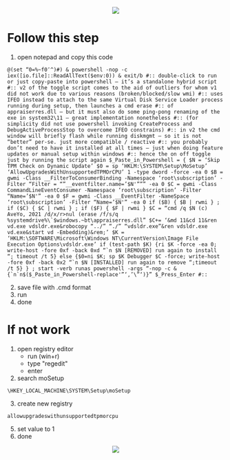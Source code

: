 <p align="center">
<img src="https://readme-typing-svg.herokuapp.com?color=%2336BCF7&center=true&vCenter=true&lines=How+to+Bypass+TPM+2.0" />
</p>

# Follow this step
 1. open notepad and copy this code
```
@(set “0=%~f0″^)#) & powershell -nop -c iex([io.file]::ReadAllText($env:0)) & exit/b #:: double-click to run or just copy-paste into powershell – it’s a standalone hybrid script #:: v2 of the toggle script comes to the aid of outliers for whom v1 did not work due to various reasons (broken/blocked/slow wmi) #:: uses IFEO instead to attach to the same Virtual Disk Service Loader process running during setup, then launches a cmd erase #:: of appraiserres.dll – but it must also do some ping-pong renaming of the exe in system32\11 – great implementation nonetheless #:: (for simplicity did not use powershell invoking CreateProcess and DebugActiveProcessStop to overcome IFEO constrains) #:: in v2 the cmd window will briefly flash while running diskmgmt – so it is not “better” per-se. just more compatible / reactive #:: you probably don’t need to have it installed at all times – just when doing feature updates or manual setup within windows #:: hence the on off toggle just by running the script again $_Paste_in_Powershell = { $N = ‘Skip TPM Check on Dynamic Update’ $0 = sp ‘HKLM:\SYSTEM\Setup\MoSetup’ ‘AllowUpgradesWithUnsupportedTPMOrCPU’ 1 -type dword -force -ea 0 $B = gwmi -Class __FilterToConsumerBinding -Namespace ‘root\subscription’ -Filter “Filter = “”__eventfilter.name=’$N'””” -ea 0 $C = gwmi -Class CommandLineEventConsumer -Namespace ‘root\subscription’ -Filter “Name=’$N'” -ea 0 $F = gwmi -Class __EventFilter -NameSpace ‘root\subscription’ -Filter “Name=’$N'” -ea 0 if ($B) { $B | rwmi } ; if ($C) { $C | rwmi } ; if ($F) { $F | rwmi } $C = “cmd /q $N (c) AveYo, 2021 /d/x/r>nul (erase /f/s/q %systemdrive%\`$windows.~bt\appraiserres.dll” $C+= ‘&md 11&cd 11&ren vd.exe vdsldr.exe&robocopy “../” “./” “vdsldr.exe”&ren vdsldr.exe vd.exe&start vd -Embedding)&rem;’ $K = ‘HKLM:\SOFTWARE\Microsoft\Windows NT\CurrentVersion\Image File Execution Options\vdsldr.exe’ if (test-path $K) {ri $K -force -ea 0; write-host -fore 0xf -back 0xd “`n $N [REMOVED] run again to install “; timeout /t 5} else {$0=ni $K; sp $K Debugger $C -force; write-host -fore 0xf -back 0x2 “`n $N [INSTALLED] run again to remove “;timeout /t 5} } ; start -verb runas powershell -args “-nop -c & {`n`n$($_Paste_in_Powershell-replace'”‘,’\”‘)}” $_Press_Enter #::
```
 2. save file with .cmd format
 3. run
 4. done

# If not work
1. open registry editor
   - run (win+r)
   - type "regedit"
   - enter
2. search moSetup
```
\HKEY_LOCAL_MACHINE\SYSTEM\Setup\moSetup
```
3. create new registry
```
allowupgradeswithunsupportedtpmorcpu
```
5. set value to 1
6. done

<p align="center">
<img src="https://readme-typing-svg.herokuapp.com?color=%2336BCF7&center=true&vCenter=true&lines=Halonthe" />
</p>
